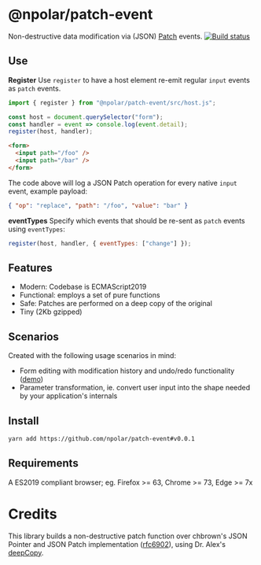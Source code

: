 # @npolar/patch-event

Non-destructive data modification via (JSON) [Patch](https://tools.ietf.org/html/rfc6902) events.
[![Build status](https://npolar.semaphoreci.com/badges/patch-event.svg)](https://npolar.semaphoreci.com/patch-event)

## Use

**Register**
Use `register` to have a host element re-emit regular `input` events as `patch` events.

```js
import { register } from "@npolar/patch-event/src/host.js";

const host = document.querySelector("form");
const handler = event => console.log(event.detail);
register(host, handler);
```

```html
<form>
  <input path="/foo" />
  <input path="/bar" />
</form>
```

The code above will log a JSON Patch operation for every native `input` event, example payload:

```json
{ "op": "replace", "path": "/foo", "value": "bar" }
```

**eventTypes**
Specify which events that should be re-sent as `patch` events using `eventTypes`:

```js
register(host, handler, { eventTypes: ["change"] });
```

## Features

- Modern: Codebase is ECMAScript2019
- Functional: employs a set of pure functions
- Safe: Patches are performed on a deep copy of the original
- Tiny (2Kb gzipped)

## Scenarios

Created with the following usage scenarios in mind:

- Form editing with modification history and undo/redo functionality ([demo](https://patch-event.npolar.now.sh/demo/undo-redo.html))
- Parameter transformation, ie. convert user input into the shape needed by your application's internals

## Install

```sh
yarn add https://github.com/npolar/patch-event#v0.0.1
```

## Requirements

A ES2019 compliant browser; eg. Firefox >= 63, Chrome >= 73, Edge >= 7x

# Credits

This library builds a non-destructive patch function over chbrown's JSON Pointer and JSON Patch implementation ([rfc6902](https://github.com/chbrown/rfc6902)), using Dr. Alex's [deepCopy](https://2ality.com/2019/10/shared-mutable-state.html).
